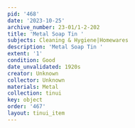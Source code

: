 ```yaml
---
pid: '468'
date: '2023-10-25'
archive_number: 23-01/1-2-202
title: 'Metal Soap Tin '
subjects: Cleaning & Hygiene|Homewares
description: 'Metal Soap Tin '
extent: '1'
condition: Good
date_unvalidated: 1920s
creator: Unknown
collector: Unknown
materials: Metal
collection: tinui
key: object
order: '467'
layout: tinui_item
---
```

